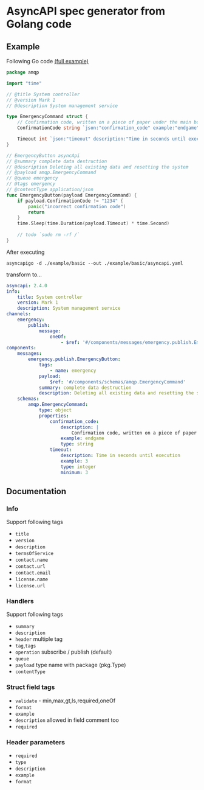 # AsyncAPI spec generator from Golang code

## Example 

Following Go code [(full example)](./example/basic/main.go)

```go
package amqp

import "time"

// @title System controller
// @version Mark 1
// @description System management service

type EmergencyCommand struct {
	// Confirmation code, written on a piece of paper under the main boss's keyboard
	ConfirmationCode string `json:"confirmation_code" example:"endgame"`

	Timeout int `json:"timeout" description:"Time in seconds until execution" example:"3" validate:"min=3"`
}

// EmergencyButton asyncApi
// @summary complete data destruction
// @description Deleting all existing data and resetting the system
// @payload amqp.EmergencyCommand
// @queue emergency
// @tags emergency
// @contentType application/json
func EmergencyButton(payload EmergencyCommand) {
	if payload.ConfirmationCode != "1234" {
		panic("incorrect confirmation code")
		return
	}
	time.Sleep(time.Duration(payload.Timeout) * time.Second)
	
	// todo `sudo rm -rf /`
}
```

After executing

```shell
asyncapigo -d ./example/basic --out ./example/basic/asyncapi.yaml
```

transform to...

```yaml
asyncapi: 2.4.0
info:
    title: System controller
    version: Mark 1
    description: System management service
channels:
    emergency:
        publish:
            message:
                oneOf:
                    - $ref: '#/components/messages/emergency.publish.EmergencyButton'
components:
    messages:
        emergency.publish.EmergencyButton:
            tags:
                - name: emergency
            payload:
                $ref: '#/components/schemas/amqp.EmergencyCommand'
            summary: complete data destruction
            description: Deleting all existing data and resetting the system
    schemas:
        amqp.EmergencyCommand:
            type: object
            properties:
                confirmation_code:
                    description: |
                        Confirmation code, written on a piece of paper under the main boss's keyboard
                    example: endgame
                    type: string
                timeout:
                    description: Time in seconds until execution
                    example: 3
                    type: integer
                    minimum: 3
```

## Documentation

### Info

Support following tags

 -  `title` 
 -  `version`
 -  `description`
 -  `termsOfService`
 -  `contact.name`
 -  `contact.url`
 -  `contact.email`
 -  `license.name`
 -  `license.url`

### Handlers

Support following tags

- `summary`
- `description`
- `header` multiple tag
- `tag`,`tags`
- `operation` subscribe / publish (default)
- `queue`
- `payload` type name with package (pkg.Type)
- `contentType`

### Struct field tags

- `validate` - min,max,gt,ls,required,oneOf
- `format`
- `example`
- `description` allowed in field comment too
- `required`

### Header parameters

- `required`
- `type`
- `description`
- `example`
- `format`